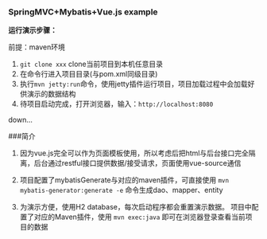 ### SpringMVC+Mybatis+Vue.js example


**运行演示步骤：**

前提：maven环境

1. `git clone xxx` clone当前项目到本机任意目录
2. 在命令行进入项目目录(与pom.xml同级目录)
3. 执行`mvn jetty:run`命令，使用jetty插件运行项目，项目加载过程中会加载好供演示的数据结构
4. 待项目启动完成，打开浏览器，输入：`http://localhost:8080`

down...

###简介
1. 因为vue.js完全可以作为页面模板使用，所以考虑后把html与后台接口完全隔离，后台通过restful接口提供数据/接受请求，页面使用vue-source通信

2. 项目配置了mybatisGenerate与对应的maven插件，可直接使用 `mvn mybatis-generator:generate -e` 命令生成dao、mapper、entity

3. 为演示方便，使用H2 database，每次启动程序都会重置演示数据。
项目中配置了对应的Maven插件，使用 `mvn exec:java` 即可在浏览器登录查看当前项目的数据
